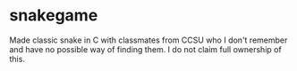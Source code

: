 # snakegame
Made classic snake in C with classmates from CCSU who I don't remember and have no possible way of finding them. I do not claim full ownership of this.
